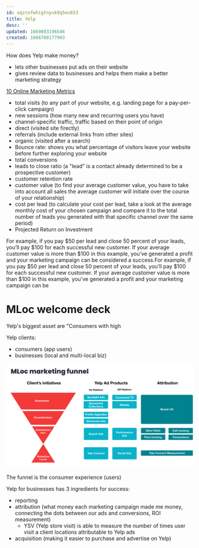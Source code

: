```yaml
---
id: oqzcofwhigtnyuk9q5eu653
title: Yelp
desc: ''
updated: 1669803196546
created: 1666708177903
---
```


How does Yelp make money?

- lets other businesses put ads on their website
- gives review data to businesses and helps them make a better marketing strategy

[10 Online Marketing Metrics](https://medium.com/swlh/10-online-marketing-metrics-you-need-to-be-measuring-5d9202a8d53e)

- total visits (to any part of your website, e.g. landing page for a pay-per-click campaign)
- new sessions (how many new and recurring users you have)
- channel-specific traffic, traffic based on their point of origin
 - direct (visited site firectly)
 - referrals (include external links from other sites)
 - organic (visited after a search)
 - Bounce rate: shows you what percentage of visitors leave your website before further exploring your website
 - total conversions
 - leads to close ratio (a "lead" is a contact already determined to be a prospective customer)
 - customer retention rate
 - customer value (to find your average customer value, you have to take into account all sales the average customer will initiate over the course of your relationship)
 - cost per lead (to calculate your cost per lead, take a look at the average monthly cost of your chosen campaign and compare it to the total number of leads you generated with that specific channel over the same period)
 - Projected Return on Investment

For example, if you pay $50 per lead and close 50 percent of your leads, you’ll pay $100 for each successful new customer. If your average customer value is more than $100 in this example, you’ve generated a profit and your marketing campaign can be considered a success.For example, if you pay $50 per lead and close 50 percent of your leads, you’ll pay $100 for each successful new customer. If your average customer value is more than $100 in this example, you’ve generated a profit and your marketing campaign can be 

# MLoc welcome deck

Yelp's biggest asset are "Consumers with high 

Yelp clients:
- consumers (app users)
- businesses (local and multi-local biz)


![mloc_funnel.png](assets/images/mloc_funnel.png)



The funnel is the consumer experience (users)

Yelp for businesses has 3 ingredients for success:
- reporting
- attribution (what money each marketing campaign made me money, connecting the dots between our ads and conversions, ROI measurement)
    - YSV (Yelp store visit) is able to measure the number of times user visit a client locations attributable to Yelp ads
- acquisition (making it easier to purchase and advertise on Yelp)